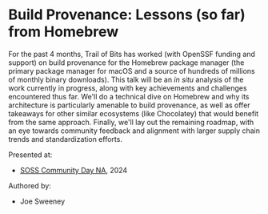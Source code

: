 Build Provenance: Lessons (so far) from Homebrew
================================================

For the past 4 months, Trail of Bits has worked (with OpenSSF funding and support) on build provenance for the Homebrew package manager (the primary package manager for macOS and a source of hundreds of millions of monthly binary downloads). This talk will be an *in situ* analysis of the work currently in progress, along with key achievements and challenges encountered thus far. We'll do a technical dive on Homebrew and why its architecture is particularly amenable to build provenance, as well as offer takeaways for other similar ecosystems (like Chocolatey) that would benefit from the same approach. Finally, we'll lay out the remaining roadmap, with an eye towards community feedback and alignment with larger supply chain trends and standardization efforts.

Presented at:

* [SOSS Community Day NA](https://sosscdna24.sched.com/event/1aNLt/build-provenance-lessons-so-far-from-homebrew-joe-sweeney-trail-of-bits), 2024

Authored by:

* Joe Sweeney


